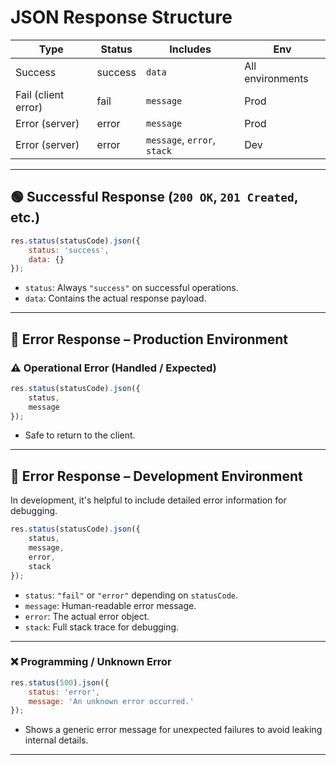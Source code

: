 # JSON Response Structure


| Type             | Status   | Includes            | Env        |
|------------------|----------|---------------------|----------------|
| Success          | success  | `data`              | All environments |
| Fail (client error) | fail     | `message`    | Prod      |
| Error (server)   | error    | `message`           | Prod           |
| Error (server)   | error    | `message`, `error`, `stack`  | Dev    |        |


---


## 🟢 Successful Response (`200 OK`, `201 Created`, etc.)

```js
res.status(statusCode).json({
    status: 'success',
    data: {}
});
```

- `status`: Always `"success"` on successful operations.
- `data`: Contains the actual response payload.

---

## 🔴 Error Response – Production Environment

### ⚠ Operational Error (Handled / Expected)

```js
res.status(statusCode).json({
    status,
    message
});
```

- Safe to return to the client.

---

## 🔴 Error Response – Development Environment

In development, it's helpful to include detailed error information for debugging.

```js
res.status(statusCode).json({
    status,
    message,
    error,
    stack
});
```

- `status`: `"fail"` or `"error"` depending on `statusCode`.
- `message`: Human-readable error message.
- `error`: The actual error object.
- `stack`: Full stack trace for debugging.

---

### ❌ Programming / Unknown Error

```js
res.status(500).json({
    status: 'error',
    message: 'An unknown error occurred.'
});
```

- Shows a generic error message for unexpected failures to avoid leaking internal details.

---

